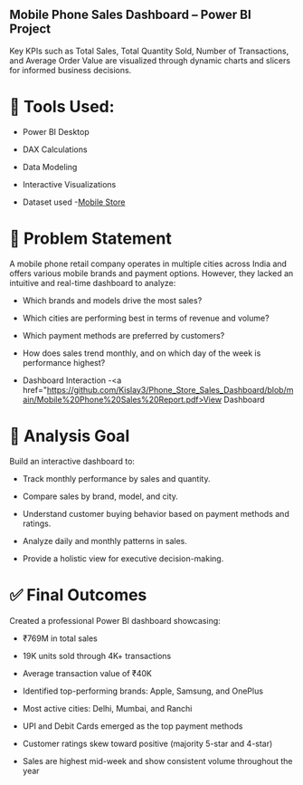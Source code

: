 ## Mobile Phone Sales Dashboard – Power BI Project

Key KPIs such as Total Sales, Total Quantity Sold, Number of Transactions, and Average Order Value are visualized through dynamic charts and slicers for informed business decisions.

# 📌 Tools Used:

- Power BI Desktop

- DAX Calculations

- Data Modeling

- Interactive Visualizations

- Dataset used -<a href="https://github.com/Kislay3/Phone_Store_Sales_Dashboard/blob/main/Mobile%20Phone%20Sales%20Report.pdf">Mobile Store </a>


# 💼 Problem Statement

A mobile phone retail company operates in multiple cities across India and offers various mobile brands and payment options. However, they lacked an intuitive and real-time dashboard to analyze:

- Which brands and models drive the most sales?

- Which cities are performing best in terms of revenue and volume?

- Which payment methods are preferred by customers?

- How does sales trend monthly, and on which day of the week is performance highest?

- Dashboard Interaction -<a href="https://github.com/Kislay3/Phone_Store_Sales_Dashboard/blob/main/Mobile%20Phone%20Sales%20Report.pdf>View Dashboard</a>

# 🎯 Analysis Goal

Build an interactive dashboard to:

- Track monthly performance by sales and quantity.

- Compare sales by brand, model, and city.

- Understand customer buying behavior based on payment methods and ratings.

- Analyze daily and monthly patterns in sales.

- Provide a holistic view for executive decision-making.

# ✅ Final Outcomes

Created a professional Power BI dashboard showcasing:

- ₹769M in total sales

- 19K units sold through 4K+ transactions

- Average transaction value of ₹40K

- Identified top-performing brands: Apple, Samsung, and OnePlus

- Most active cities: Delhi, Mumbai, and Ranchi

- UPI and Debit Cards emerged as the top payment methods

- Customer ratings skew toward positive (majority 5-star and 4-star)

- Sales are highest mid-week and show consistent volume throughout the year



